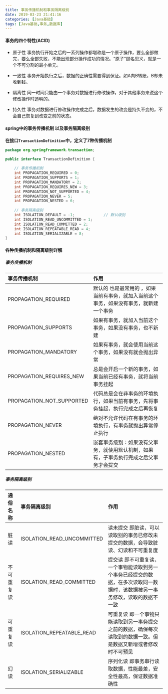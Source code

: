 ```yaml
---
title: 事务传播机制和事务隔离级别
date: 2019-03-23 21:41:16
categories: [Java基础]
tags: [Java基础,事务,数据库]
---
```

#### 事务的四个特性(ACID)

- 原子性
	事务执行开始之后的一系列操作都堪称是一个原子操作，要么全部做完，要么全部失败，不能出现部分操作成功的情况。“原子”顾名思义，就是一个不可分割的最小单元。
	
- 一致性
	事务开始执行之后，数据的正确性需要得到保证。如A向B转账，B却未收到钱。
	
- 隔离性
	同一时间只能由一个事务对数据进行修改操作，对于其他事务来说这个修改操作时透明的。
	
- 持久性
	事务对数据进行修改操作完成之后，数据发生的改变是持久不变的，不会自己恢复到改变之前的状态。

<!--more-->
#### spring中的事务传播机制 以及事务隔离级别

**在接口`TransactionDefinition`中，定义了7种传播机制**

```java
package org.springframework.transaction;

public interface TransactionDefinition {
    
	// 事务传播机制
	int PROPAGATION_REQUIRED = 0;	
    int PROPAGATION_SUPPORTS = 1;		
    int PROPAGATION_MANDATORY = 2;		
    int PROPAGATION_REQUIRES_NEW = 3;		
    int PROPAGATION_NOT_SUPPORTED = 4;
    int PROPAGATION_NEVER = 5;				
    int PROPAGATION_NESTED = 6;				
	
	// 事务隔离级别
    int ISOLATION_DEFAULT = -1;				// 默认级别 
    int ISOLATION_READ_UNCOMMITTED = 1;		
    int ISOLATION_READ_COMMITTED = 2;		
    int ISOLATION_REPEATABLE_READ = 4;		
    int ISOLATION_SERIALIZABLE = 8;		
}
```

#### 各种传播机制和隔离级别详解

##### 事务传播机制
| 事务传播机制 | 作用 |
| :------ | :------ |
| PROPAGATION_REQUIRED | 默认的 也是最常用的 ，如果当前有事务，就加入当前这个事务，如果没有事务，就新建一个事务 |
|  PROPAGATION_SUPPORTS| 如果有事务，就加入当前这个事务，如果没有事务，也不新建 |
|PROPAGATION_MANDATORY|如果有事务，就会使用当前这个事务，如果没有就会抛出异常|
| PROPAGATION_REQUIRES_NEW | 总是会开启一个新的事务，如果当前已经有事务，就将当前事务挂起 |
|PROPAGATION_NOT_SUPPORTED  |代码总是会在非事务的环境执行，如果当前有事务，先将事务挂起，执行完成之后再恢复 |
|PROPAGATION_NEVER |绝对不允许代码在有事务的环境执行，有事务就抛出异常停止执行 |
|PROPAGATION_NESTED |嵌套事务级别：如果没有父事务，就使用默认机制，如果有，子事务执行完成之后父事务才会提交 |

##### 事务隔离级别
| 通俗名称 | 事务隔离级别 | 作用 |
| :-------- | :------------ | :---- |
| 脏读 | ISOLATION_READ_UNCOMMITTED|读未提交 即脏读，可以读取别的事务已修改未提交的数据，会导致脏读、幻读和不可重复度|
| 不可重复读 | ISOLATION_READ_COMMITTED |提交读	即不可重复读，一个事物能读取到另一个事务已经提交的数据，在多次读取同一数据时，该数据被另一事务修改，读取的数据不一致|
| 可重复读 | ISOLATION_REPEATABLE_READ |可重复读 即一个事物只能读取到另一事务提交之前的数据，确保每次读取到的数据一致。但是数据又新增或者修改时不可预见|
| 幻读 | ISOLATION_SERIALIZABLE |序列化读 即事务串行读取数据，性能最差，安全性最高，保证数据准确性|

